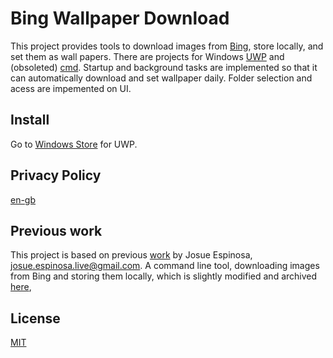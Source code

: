 # Bing Wallpaper Download

This project provides tools to download images from [Bing](https://www.bing.com), store locally, and set them as wall papers. There are projects for Windows [UWP](./BingBackground/BBUWP/) and (obsoleted) [cmd](./BingBackground/BingBackground/). Startup and background tasks are implemented so that it can automatically download and set wallpaper daily. Folder selection and acess are impemented on UI.

## Install

Go to [Windows Store](https://www.microsoft.com/store/apps/9N8413Z3MTSN) for UWP.

## Privacy Policy
[en-gb](BingBackground/privacy-policy/en-gb.md)

## Previous work

This project is based on previous [work](https://github.com/josueespinosa/BingBackground) by Josue Espinosa, josue.espinosa.live@gmail.com. A command line tool, downloading images from Bing and storing them locally, which is slightly modified and archived [here](./BingBackground/BingBackground/),

## License
[MIT](https://github.com/josueespinosa/BingBackground/blob/master/LICENSE)
